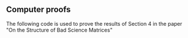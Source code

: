 ## Computer proofs
The following code is used to prove the results of Section 4 in the paper "On the Structure of Bad Science Matrices"
